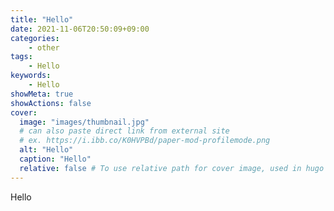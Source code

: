```yaml
---
title: "Hello"
date: 2021-11-06T20:50:09+09:00
categories:
    - other
tags:
    - Hello
keywords:
    - Hello
showMeta: true
showActions: false
cover:
  image: "images/thumbnail.jpg"
  # can also paste direct link from external site
  # ex. https://i.ibb.co/K0HVPBd/paper-mod-profilemode.png
  alt: "Hello"
  caption: "Hello"
  relative: false # To use relative path for cover image, used in hugo Page-bundles
---
```


Hello
